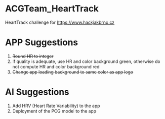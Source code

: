 # ACGTeam_HeartTrack
HeartTrack challenge for https://www.hackjakbrno.cz

# APP Suggestions
1) ~~Round HR to integer~~
2) If quality is adequate, use HR and color background green, otherwise do not compute HR and color background red
3) ~~Change app loading background to same color as app logo~~


# AI Suggestions
1) Add HRV (Heart Rate Variability) to the app
2) Deployment of the PCG model to the app
